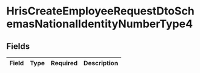 # HrisCreateEmployeeRequestDtoSchemasNationalIdentityNumberType4


## Fields

| Field       | Type        | Required    | Description |
| ----------- | ----------- | ----------- | ----------- |